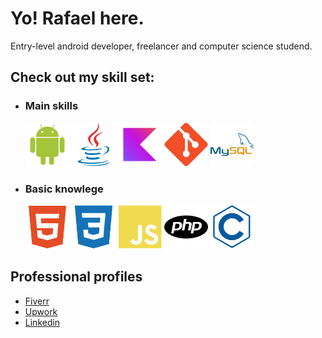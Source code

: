 <!--- 👋 Hi, I’m @Tesla-J
- 👀 I’m interested in Android programming, but I like to learn different skills, like web, Operating Systems, etc.
- 🌱 I’m currently learning data structure and algorithms to increase the efficiency of my algorithms.
- 💞️ I’m looking to collaborate on Android apps projects.
- 📫 How to reach me [Upwork](https://www.upwork.com/o/profiles/users/~01e3c18defcdbc0280/) -->

<!---
Tesla-J/Tesla-J is a ✨ special ✨ repository because its `README.md` (this file) appears on your GitHub profile.
You can click the Preview link to take a look at your changes.
--->

# Yo! Rafael here.

Entry-level android developer, freelancer and computer science studend.

## Check out my skill set:

- ### Main skills

  <section>
    <img alt="Android" width="70" src="https://github.com/devicons/devicon/blob/master/icons/android/android-plain.svg" />
    <img alt="Java" width="70" src="https://github.com/devicons/devicon/blob/master/icons/java/java-original.svg" />
    <img alt="Kotlin" width="70" src="https://github.com/devicons/devicon/blob/master/icons/kotlin/kotlin-original.svg" />
    <img alt="Git" width="70" src="https://github.com/devicons/devicon/blob/master/icons/git/git-original.svg" />
    <img alt="MySQL" width="70" src="https://github.com/devicons/devicon/blob/master/icons/mysql/mysql-original-wordmark.svg" />
  </section>

- ### Basic knowlege

  <section>
    <img alt="HTML5" width="70" src="https://github.com/devicons/devicon/blob/master/icons/html5/html5-plain.svg" />
    <img alt="CSS3" width="70" src="https://github.com/devicons/devicon/blob/master/icons/css3/css3-plain.svg" />
    <img alt="JavaScript" width="70" src="https://github.com/devicons/devicon/blob/master/icons/javascript/javascript-plain.svg" />
    <img alt="PHP" width="70" src="https://github.com/devicons/devicon/blob/master/icons/php/php-plain.svg" />
    <img alt="C" width="70" src="https://github.com/devicons/devicon/blob/master/icons/c/c-line.svg" />
  </section>

## Professional profiles

- [Fiverr](https://www.fiverr.com/users/rafaelmarcos19)
- [Upwork](https://www.upwork.com/freelancers/~01e3c18defcdbc0280)
- [Linkedin](https://www.linkedin.com/in/rafael-marcos-41359a21b)
